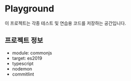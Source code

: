 # Playground

이 프로젝트는 각종 테스트 및 연습용 코드를 저장하는 공간입니다.

## 프로젝트 정보

- module: commonjs
- target: es2019
- typescript
- nodemon
- commitlint
